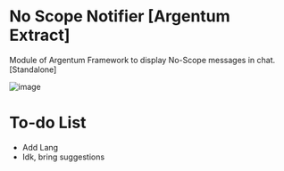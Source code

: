 # No Scope Notifier [Argentum Extract]
Module of Argentum Framework to display No-Scope messages in chat. [Standalone]

![image](https://github.com/keno27/cs2_noscopenotifier/assets/129111509/13882f84-dbd7-4aeb-b58b-c7739262c7bf)

# To-do List
- Add Lang
- Idk, bring suggestions
